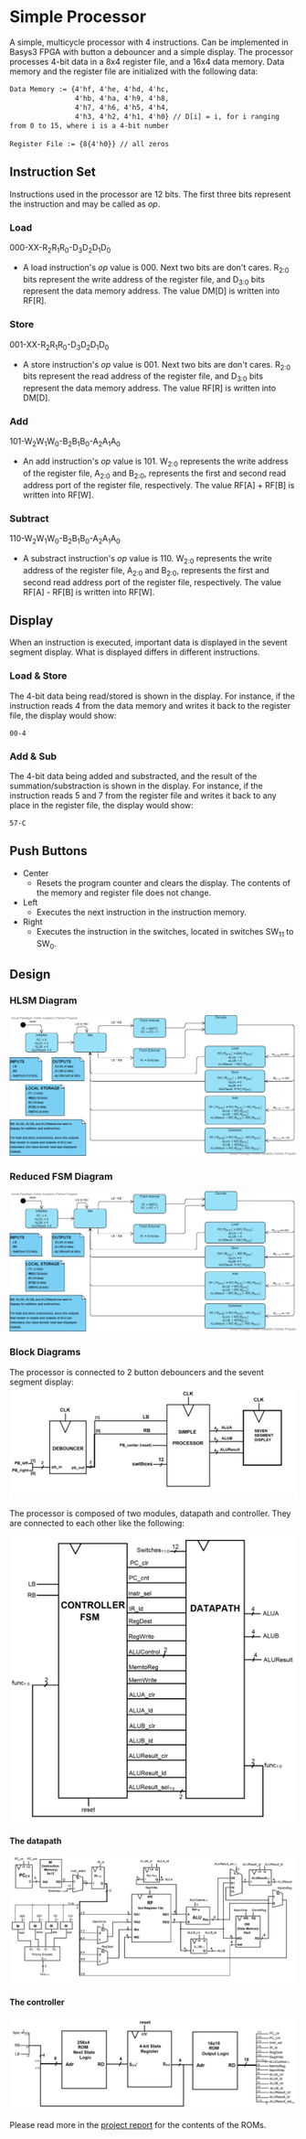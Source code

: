 # Simple Processor

A simple, multicycle processor with 4 instructions. Can be implemented in Basys3 FPGA with button a debouncer and a simple display. The processor processes 4-bit data in a 8x4 register file, and a 16x4 data memory. Data memory and the register file are initialized with the following data:
````
Data Memory := {4'hf, 4'he, 4'hd, 4'hc,
                4'hb, 4'ha, 4'h9, 4'h8,
                4'h7, 4'h6, 4'h5, 4'h4,
                4'h3, 4'h2, 4'h1, 4'h0} // D[i] = i, for i ranging from 0 to 15, where i is a 4-bit number

Register File := {8{4'h0}} // all zeros

````

## Instruction Set
Instructions used in the processor are 12 bits. The first three bits represent the instruction and may be called as *op*.

### Load

000-XX-R<sub>2</sub>R<sub>1</sub>R<sub>0</sub>-D<sub>3</sub>D<sub>2</sub>D<sub>1</sub>D<sub>0</sub>
* A load instruction's *op* value is 000. Next two bits are don't cares. R<sub>2:0</sub> bits represent the write address of the register file, and D<sub>3:0</sub> bits represent the data memory address. The value DM[D] is written into RF[R].
### Store
001-XX-R<sub>2</sub>R<sub>1</sub>R<sub>0</sub>-D<sub>3</sub>D<sub>2</sub>D<sub>1</sub>D<sub>0</sub>

* A store instruction's *op* value is 001. Next two bits are don't cares. R<sub>2:0</sub> bits represent the read address of the register file, and D<sub>3:0</sub> bits represent the data memory address. The value RF[R] is written into DM[D].
### Add
101-W<sub>2</sub>W<sub>1</sub>W<sub>0</sub>-B<sub>2</sub>B<sub>1</sub>B<sub>0</sub>-A<sub>2</sub>A<sub>1</sub>A<sub>0</sub>

* An add instruction's *op* value is 101. W<sub>2:0</sub> represents the write address of the register file, A<sub>2:0</sub> and B<sub>2:0</sub>, represents the first and second read address port of the register file, respectively. The value RF[A] + RF[B] is written into RF[W].
### Subtract
110-W<sub>2</sub>W<sub>1</sub>W<sub>0</sub>-B<sub>2</sub>B<sub>1</sub>B<sub>0</sub>-A<sub>2</sub>A<sub>1</sub>A<sub>0</sub>

* A substract instruction's *op* value is 110. W<sub>2:0</sub> represents the write address of the register file, A<sub>2:0</sub> and B<sub>2:0</sub>, represents the first and second read address port of the register file, respectively. The value RF[A] - RF[B] is written into RF[W].

## Display
When an instruction is executed, important data is displayed in the sevent segment display. What is displayed differs in different instructions.

### Load & Store
The 4-bit data being read/stored is shown in the display. For instance, if the instruction reads 4 from the data memory and writes it back to the register file, the display would show:
````
00-4
````
### Add & Sub
The 4-bit data being added and substracted, and the result of the summation/substraction is shown in the display. For instance, if the instruction reads 5 and 7 from the register file and writes it back to any place in the register file, the display would show:
````
57-C
````
## Push Buttons

- Center
  - Resets the program counter and clears the display. The contents of the memory and register file does not change.
- Left
  - Executes the next instruction in the instruction memory.
- Right
  - Executes the instruction in the switches, located in switches SW<sub>11</sub> to SW<sub>0</sub>.

## Design

### HLSM Diagram
![HLSM diagram](https://github.com/zubeyir-bodur/Simple-Processor/blob/master/img/HLSM%20diagram.vpd%20(1).png)

### Reduced FSM Diagram
![Controller FSM](https://github.com/zubeyir-bodur/Simple-Processor/blob/master/img/HLSM%20diagram.vpd%20(1).png)

### Block Diagrams

The processor is connected to 2 button debouncers and the sevent segment display:
![Top Module](https://github.com/zubeyir-bodur/Simple-Processor/blob/master/img/topmost%20module.png)

The processor is composed of two modules, datapath and controller. They are connected to each other like the following:

![Processor](https://github.com/zubeyir-bodur/Simple-Processor/blob/master/img/top%20module.png)

#### The datapath

![Datapath](https://github.com/zubeyir-bodur/Simple-Processor/blob/master/img/datapath.png)

#### The controller
![Controller](https://github.com/zubeyir-bodur/Simple-Processor/blob/master/img/Controller.png)

Please read more in the [project report](https://github.com/zubeyir-bodur/Simple-Processor/blob/master/Report.pdf) for the contents of the ROMs.
